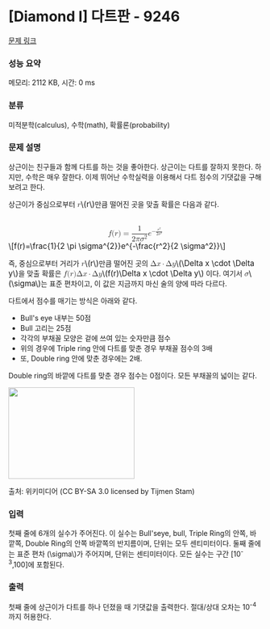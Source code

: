 # [Diamond I] 다트판 - 9246 

[문제 링크](https://www.acmicpc.net/problem/9246) 

### 성능 요약

메모리: 2112 KB, 시간: 0 ms

### 분류

미적분학(calculus), 수학(math), 확률론(probability)

### 문제 설명

<p>상근이는 친구들과 함께 다트를 하는 것을 좋아한다. 상근이는 다트를 잘하지 못한다. 하지만, 수학은 매우 잘한다. 이제 뛰어난 수학실력을 이용해서 다트 점수의 기댓값을 구해보려고 한다.</p>

<p>상근이가 중심으로부터 <mjx-container class="MathJax" jax="CHTML" style="font-size: 109%; position: relative;"><mjx-math class="MJX-TEX" aria-hidden="true"><mjx-mi class="mjx-i"><mjx-c class="mjx-c1D45F TEX-I"></mjx-c></mjx-mi></mjx-math><mjx-assistive-mml unselectable="on" display="inline"><math xmlns="http://www.w3.org/1998/Math/MathML"><mi>r</mi></math></mjx-assistive-mml><span aria-hidden="true" class="no-mathjax mjx-copytext">\(r\)</span></mjx-container>만큼 떨어진 곳을 맞출 확률은 다음과 같다.</p>

<p><mjx-container class="MathJax" jax="CHTML" display="true" style="font-size: 109%; position: relative;"> <mjx-math display="true" class="MJX-TEX" aria-hidden="true" style="margin-left: 0px; margin-right: 0px;"><mjx-mi class="mjx-i"><mjx-c class="mjx-c1D453 TEX-I"></mjx-c></mjx-mi><mjx-mo class="mjx-n"><mjx-c class="mjx-c28"></mjx-c></mjx-mo><mjx-mi class="mjx-i"><mjx-c class="mjx-c1D45F TEX-I"></mjx-c></mjx-mi><mjx-mo class="mjx-n"><mjx-c class="mjx-c29"></mjx-c></mjx-mo><mjx-mo class="mjx-n" space="4"><mjx-c class="mjx-c3D"></mjx-c></mjx-mo><mjx-mfrac space="4"><mjx-frac type="d"><mjx-num><mjx-nstrut type="d"></mjx-nstrut><mjx-mn class="mjx-n"><mjx-c class="mjx-c31"></mjx-c></mjx-mn></mjx-num><mjx-dbox><mjx-dtable><mjx-line type="d"></mjx-line><mjx-row><mjx-den><mjx-dstrut type="d"></mjx-dstrut><mjx-mrow><mjx-mn class="mjx-n"><mjx-c class="mjx-c32"></mjx-c></mjx-mn><mjx-mi class="mjx-i"><mjx-c class="mjx-c1D70B TEX-I"></mjx-c></mjx-mi><mjx-msup><mjx-mi class="mjx-i"><mjx-c class="mjx-c1D70E TEX-I"></mjx-c></mjx-mi><mjx-script style="vertical-align: 0.289em;"><mjx-texatom size="s" texclass="ORD"><mjx-mn class="mjx-n"><mjx-c class="mjx-c32"></mjx-c></mjx-mn></mjx-texatom></mjx-script></mjx-msup></mjx-mrow></mjx-den></mjx-row></mjx-dtable></mjx-dbox></mjx-frac></mjx-mfrac><mjx-msup><mjx-mi class="mjx-i"><mjx-c class="mjx-c1D452 TEX-I"></mjx-c></mjx-mi><mjx-script style="vertical-align: 0.48em;"><mjx-texatom size="s" texclass="ORD"><mjx-mo class="mjx-n"><mjx-c class="mjx-c2212"></mjx-c></mjx-mo><mjx-mfrac><mjx-frac><mjx-num><mjx-nstrut></mjx-nstrut><mjx-msup size="s"><mjx-mi class="mjx-i"><mjx-c class="mjx-c1D45F TEX-I"></mjx-c></mjx-mi><mjx-script style="vertical-align: 0.363em;"><mjx-mn class="mjx-n"><mjx-c class="mjx-c32"></mjx-c></mjx-mn></mjx-script></mjx-msup></mjx-num><mjx-dbox><mjx-dtable><mjx-line></mjx-line><mjx-row><mjx-den><mjx-dstrut></mjx-dstrut><mjx-mrow size="s"><mjx-mn class="mjx-n"><mjx-c class="mjx-c32"></mjx-c></mjx-mn><mjx-msup><mjx-mi class="mjx-i"><mjx-c class="mjx-c1D70E TEX-I"></mjx-c></mjx-mi><mjx-script style="vertical-align: 0.289em;"><mjx-mn class="mjx-n"><mjx-c class="mjx-c32"></mjx-c></mjx-mn></mjx-script></mjx-msup></mjx-mrow></mjx-den></mjx-row></mjx-dtable></mjx-dbox></mjx-frac></mjx-mfrac></mjx-texatom></mjx-script></mjx-msup></mjx-math><mjx-assistive-mml unselectable="on" display="block"><math xmlns="http://www.w3.org/1998/Math/MathML" display="block"><mi>f</mi><mo stretchy="false">(</mo><mi>r</mi><mo stretchy="false">)</mo><mo>=</mo><mfrac><mn>1</mn><mrow><mn>2</mn><mi>π</mi><msup><mi>σ</mi><mrow data-mjx-texclass="ORD"><mn>2</mn></mrow></msup></mrow></mfrac><msup><mi>e</mi><mrow data-mjx-texclass="ORD"><mo>−</mo><mfrac><msup><mi>r</mi><mn>2</mn></msup><mrow><mn>2</mn><msup><mi>σ</mi><mn>2</mn></msup></mrow></mfrac></mrow></msup></math></mjx-assistive-mml><span aria-hidden="true" class="no-mathjax mjx-copytext">\[f(r)=\frac{1}{2 \pi  \sigma^{2}}e^{-\frac{r^2}{2 \sigma^2}}\]</span> </mjx-container></p>

<p>즉, 중심으로부터 거리가 <mjx-container class="MathJax" jax="CHTML" style="font-size: 109%; position: relative;"><mjx-math class="MJX-TEX" aria-hidden="true"><mjx-mi class="mjx-i"><mjx-c class="mjx-c1D45F TEX-I"></mjx-c></mjx-mi></mjx-math><mjx-assistive-mml unselectable="on" display="inline"><math xmlns="http://www.w3.org/1998/Math/MathML"><mi>r</mi></math></mjx-assistive-mml><span aria-hidden="true" class="no-mathjax mjx-copytext">\(r\)</span></mjx-container>만큼 떨어진 곳의 <mjx-container class="MathJax" jax="CHTML" style="font-size: 109%; position: relative;"><mjx-math class="MJX-TEX" aria-hidden="true"><mjx-mi class="mjx-n"><mjx-c class="mjx-c394"></mjx-c></mjx-mi><mjx-mi class="mjx-i"><mjx-c class="mjx-c1D465 TEX-I"></mjx-c></mjx-mi><mjx-mo class="mjx-n" space="3"><mjx-c class="mjx-c22C5"></mjx-c></mjx-mo><mjx-mi class="mjx-n" space="3"><mjx-c class="mjx-c394"></mjx-c></mjx-mi><mjx-mi class="mjx-i"><mjx-c class="mjx-c1D466 TEX-I"></mjx-c></mjx-mi></mjx-math><mjx-assistive-mml unselectable="on" display="inline"><math xmlns="http://www.w3.org/1998/Math/MathML"><mi mathvariant="normal">Δ</mi><mi>x</mi><mo>⋅</mo><mi mathvariant="normal">Δ</mi><mi>y</mi></math></mjx-assistive-mml><span aria-hidden="true" class="no-mathjax mjx-copytext">\(\Delta x \cdot \Delta y\)</span></mjx-container>을 맞출 확률은 <mjx-container class="MathJax" jax="CHTML" style="font-size: 109%; position: relative;"><mjx-math class="MJX-TEX" aria-hidden="true"><mjx-mi class="mjx-i"><mjx-c class="mjx-c1D453 TEX-I"></mjx-c></mjx-mi><mjx-mo class="mjx-n"><mjx-c class="mjx-c28"></mjx-c></mjx-mo><mjx-mi class="mjx-i"><mjx-c class="mjx-c1D45F TEX-I"></mjx-c></mjx-mi><mjx-mo class="mjx-n"><mjx-c class="mjx-c29"></mjx-c></mjx-mo><mjx-mi class="mjx-n"><mjx-c class="mjx-c394"></mjx-c></mjx-mi><mjx-mi class="mjx-i"><mjx-c class="mjx-c1D465 TEX-I"></mjx-c></mjx-mi><mjx-mo class="mjx-n" space="3"><mjx-c class="mjx-c22C5"></mjx-c></mjx-mo><mjx-mi class="mjx-n" space="3"><mjx-c class="mjx-c394"></mjx-c></mjx-mi><mjx-mi class="mjx-i"><mjx-c class="mjx-c1D466 TEX-I"></mjx-c></mjx-mi></mjx-math><mjx-assistive-mml unselectable="on" display="inline"><math xmlns="http://www.w3.org/1998/Math/MathML"><mi>f</mi><mo stretchy="false">(</mo><mi>r</mi><mo stretchy="false">)</mo><mi mathvariant="normal">Δ</mi><mi>x</mi><mo>⋅</mo><mi mathvariant="normal">Δ</mi><mi>y</mi></math></mjx-assistive-mml><span aria-hidden="true" class="no-mathjax mjx-copytext">\(f(r)\Delta x \cdot \Delta y\)</span></mjx-container> 이다. 여기서 <mjx-container class="MathJax" jax="CHTML" style="font-size: 109%; position: relative;"><mjx-math class="MJX-TEX" aria-hidden="true"><mjx-mi class="mjx-i"><mjx-c class="mjx-c1D70E TEX-I"></mjx-c></mjx-mi></mjx-math><mjx-assistive-mml unselectable="on" display="inline"><math xmlns="http://www.w3.org/1998/Math/MathML"><mi>σ</mi></math></mjx-assistive-mml><span aria-hidden="true" class="no-mathjax mjx-copytext">\(\sigma\)</span></mjx-container>는 표준 편차이고, 이 값은 지금까지 마신 술의 양에 따라 다르다.</p>

<p>다트에서 점수를 매기는 방식은 아래와 같다.</p>

<ul>
	<li>Bull's eye 내부는 50점</li>
	<li>Bull 고리는 25점</li>
	<li>각각의 부채꼴 모양은 겉에 쓰여 있는 숫자만큼 점수</li>
	<li>위의 경우에 Triple ring 안에 다트를 맞춘 경우 부채꼴 점수의 3배</li>
	<li>또, Double ring 안에 맞춘 경우에는 2배.</li>
</ul>

<p>Double ring의 바깥에 다트를 맞춘 경우 점수는 0점이다. 모든 부채꼴의 넓이는 같다.</p>

<p><img alt="" src="https://www.acmicpc.net/upload/images/dartboard.png" style="height:181px; width:250px"></p>

<p>출처: 위키미디어 (CC BY-SA 3.0 licensed by Tijmen Stam)</p>

### 입력 

 <p>첫째 줄에 6개의 실수가 주어진다. 이 실수는 Bull'seye, bull, Triple Ring의 안쪽, 바깥쪽, Double Ring의 안쪽 바깥쪽의 반지름이며, 단위는 모두 센티미터이다. 둘째 줄에는 표준 편차 (\sigma\)가 주어지며, 단위는 센티미터이다. 모든 실수는 구간 [10<sup>-3</sup>,100]에 포함된다.</p>

### 출력 

 <p>첫째 줄에 상근이가 다트를 하나 던졌을 때 기댓값을 출력한다. 절대/상대 오차는 10<sup>-4</sup>까지 허용한다.</p>

